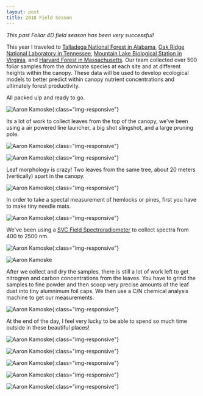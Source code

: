 ```yaml
---
layout: post
title: 2018 Field Season
---
```

  
*This past Foliar 4D field season has been very successful!*
  
This year I traveled to [Talladega National Forest in Alabama](https://www.fs.usda.gov/detail/alabama/about-forest/districts/?cid=fsbdev3_002555), [Oak Ridge National Laboratory in Tennessee](https://www.ornl.gov/), [Mountain Lake Biological Station in Virginia](https://mlbs.virginia.edu/), and [Harvard Forest in Massachusetts](http://harvardforest.fas.harvard.edu/). Our team collected over 500 foliar samples from the dominate species at each site and at different heights within the canopy. These data will be used to develop ecological models to better predict within canopy nutrient concentrations and ultimately forest productivity. 

All packed u!p and ready to go.

![Aaron Kamoske](/images/Aaron_Kamoske_Packing.jpg){:class="img-responsive"}

Its a lot of work to collect leaves from the top of the canopy, we've been using a air powered line launcher, a big shot slingshot, and a large pruning pole.

![Aaron Kamoske](/images/AaronKamoske_field.jpg){:class="img-responsive"}

![Aaron Kamoske](/images/AaronKamoske_Bigshot.jpg){:class="img-responsive"}

Leaf morphology is crazy! Two leaves from the same tree, about 20 meters (vertically) apart in the canopy.

![Aaron Kamoske](/images/Aaron_Kamoske_Leaves.jpg){:class="img-responsive"}

In order to take a spectal measurement of hemlocks or pines, first you have to make tiny needle mats.

![Aaron Kamoske](/images/Aaron_Kamoske_hemlock_mats.jpg){:class="img-responsive"}

We've been using a [SVC Field Spectroradiometer](https://www.spectravista.com/) to collect spectra from 400 to 2500 nm.

![Aaron Kamoske](/images/Aaron_Kamoske_spectra.jpg){:class="img-responsive"}

![Aaron Kamoske](images/Aaron_Kamoske_Scanning.jpg)

After we collect and dry the samples, there is still a lot of work left to get nitrogren and carbon concentrations from the leaves. You have to grind the samples to fine powder and then scoop very precise amounts of the leaf dust into tiny alumnimum foil caps. We then use a C/N chemical analysis machine to get our measurements.

![Aaron Kamoske](/images/Aaron_Kamoske_CN.jpg){:class="img-responsive"}

At the end of the day, I feel very lucky to be able to spend so much time outside in these beautiful places!

![Aaron Kamoske](/images/Aaron_Kamoske_MLBS.jpg){:class="img-responsive"}

![Aaron Kamoske](/images/AaronKamoske_TallField.jpg){:class="img-responsive"}

![Aaron Kamoske](/images/AaronKamoske_forestLight.jpg){:class="img-responsive"}

![Aaron Kamoske](/images/AaronKamoske_HARV.jpg){:class="img-responsive"}

![Aaron Kamoske](/images/Aaron_Kamoske_TALL.jpg){:class="img-responsive"}